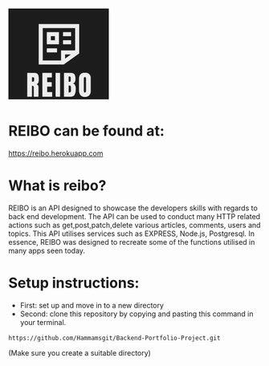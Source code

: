 #                                <img src="reibo.png" alt="drawing" width="200"/>

# REIBO can be found at:
https://reibo.herokuapp.com

# What is reibo?

REIBO is an API designed to showcase the developers skills with regards to back end development. The API
can be used to conduct many HTTP related actions such as get,post,patch,delete various articles, comments, users and topics. This API utilises services such as EXPRESS, Node.js, Postgresql. In essence, REIBO was designed to recreate some of the functions utilised in many apps seen today.

# Setup instructions:

- First: set up and move in to a new directory
- Second: clone this repository by copying and pasting this command in your terminal.
```
https://github.com/Hammamsgit/Backend-Portfolio-Project.git 

```

(Make sure you create a suitable directory)






